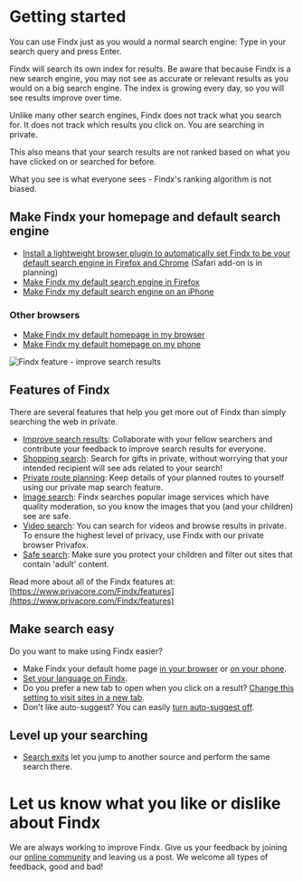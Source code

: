 # Getting started

You can use Findx just as you would a normal search engine: Type in your search query and press Enter. 

Findx will search its own index for results. Be aware that because Findx is a new search engine, you may not see as accurate or relevant results as you would on a big search engine. The index is growing every day, so you will see results improve over time. 

Unlike many other search engines, Findx does not track what you search for. It does not track which results you click on. You are searching in private.

This also means that your search results are not ranked based on what you have clicked on or searched for before. 

What you see is what everyone sees - Findx's ranking algorithm is not biased. 

## Make Findx your homepage and default search engine  
- [Install a lightweight browser plugin to automatically set Findx to be your default  search engine in Firefox and Chrome](en/browserplugin) (Safari add-on is in planning)
- [Make Findx my default search engine in Firefox](/en/gettingstarted/findxinfirefox)  
- [Make Findx my default search engine on an iPhone](/en/gettingstarted/firefox-for-ios)

### Other browsers
- [Make Findx my default homepage in my browser](/en/gettingstarted/findx-homepage)  
- [Make Findx my default homepage on my phone](/en/gettingstarted/findx-homepage-phone)

![Findx feature - improve search results](/_media/Findx_as_startpage_animation.gif)


## Features of Findx 

There are several features that help you get more out of Findx than simply searching the web in private. 

- [Improve search results](en/improvesearch): Collaborate with your fellow searchers and contribute your feedback to improve search results for everyone.
- [Shopping search](en/features/shopping): Search for gifts in private, without worrying that your intended recipient will see ads related to your search!
- [Private route planning](en/maps): Keep details of your planned routes to yourself using our private map search feature.
- [Image search](en//image-index): Findx searches popular image services which have quality moderation, so you know the images that you (and your children) see are safe.
- [Video search](en/video): You can search for videos and browse results in private. To ensure the highest level of privacy, use Findx with our private browser Privafox.
- [Safe search](/en/settings/safesearch): Make sure you protect your children and filter out sites that contain 'adult' content. 

Read more about all of the Findx features at: [https://www.privacore.com/Findx/features](https://www.privacore.com/Findx/features)

## Make search easy

Do you want to make using Findx easier?

- Make Findx your default home page [in your browser](findx-homepage) or [on your phone](findx-homepage-phone).
- [Set your language on Findx](/settings/languagedetection).
- Do you prefer a new tab to open when you click on a result? [Change this setting to visit sites in a new tab](/en/settings/new-tab).
- Don't like auto-suggest? You can easily [turn auto-suggest off](/en/settings/auto-suggest).

## Level up your searching

- [Search exits](search-exits) let you jump to another source and perform the same search there.

# Let us know what you like or dislike about Findx

We are always working to improve Findx. Give us your feedback by joining our [online community](http://forum.privacore.com) and leaving us a post. We welcome all types of feedback, good and bad!
